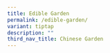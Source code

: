 ```yaml
---
title: Edible Garden
permalink: /edible-garden/
variant: tiptap
description: ""
third_nav_title: Chinese Garden
---
```

